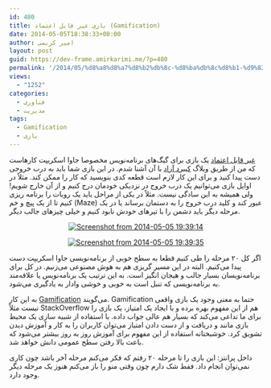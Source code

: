 ```yaml
---
id: 480
title: بازی غیر قابل اعتماد (Gamification)
date: 2014-05-05T18:38:33+00:00
author: امیر کریمی
layout: post
guid: https://dev-frame.amirkarimi.me/?p=480
permalink: '/2014/05/%d8%a8%d8%a7%d8%b2%db%8c-%d8%ba%db%8c%d8%b1-%d9%82%d8%a7%d8%a8%d9%84-%d8%a7%d8%b9%d8%aa%d9%85%d8%a7%d8%af-gamification/'
views:
  - "1252"
categories:
  - فناوری
  - مدیریت
tags:
  - Gamification
  - بازی
---
```

<a href="http://alexnisnevich.github.io/untrusted" target="_blank">غیر قابل اعتماد</a> یک بازی برای گیگ‌های برنامه‌نویس مخصوصا جاوا اسکریپت‌ کارهاست که من از طریق وبلاگ <a href="http://jadi.net" target="_blank">کیبرد آزاد</a> با آن آشنا شدم. در این بازی شما باید به درب خروجی دست پیدا کنید و برای این کار لازم است قطعه کدی بنویسید که کار را ممکن کند. مثلاً در اوایل بازی می‌توانیم یک درب خروج در نزدیکی خودمان درج کنیم و از آن خارج شویم! ولی همیشه به این سادگی نیست. مثلاً در یکی از مراحل باید یک روبات را برنامه ریزی کنیم تا از یک پیچ و خم (Maze) عبور کند و کلید درب خروج را به دستمان برساند یا در یک مرحله دیگر باید دشمن را با تیرهای خودش نابود کنیم و خیلی چیزهای جالب دیگر.

<p style="text-align: center;">
  <a href="/wp-content/uploads/2014/05/Screenshot-from-2014-05-05-193914.png"><img class="size-full wp-image-483 aligncenter" alt="Screenshot from 2014-05-05 19:39:14" src="/wp-content/uploads/2014/05/Screenshot-from-2014-05-05-193914.png" width="609" height="524" srcset="/wp-content/uploads/2014/05/Screenshot-from-2014-05-05-193914.png 609w, /wp-content/uploads/2014/05/Screenshot-from-2014-05-05-193914-300x258.png 300w" sizes="(max-width: 609px) 100vw, 609px" /></a>
</p>

<p style="text-align: center;">
  <a href="/wp-content/uploads/2014/05/Screenshot-from-2014-05-05-193935.png"><img class="size-full wp-image-484 aligncenter" alt="Screenshot from 2014-05-05 19:39:35" src="/wp-content/uploads/2014/05/Screenshot-from-2014-05-05-193935.png" width="600" height="504" srcset="/wp-content/uploads/2014/05/Screenshot-from-2014-05-05-193935.png 600w, /wp-content/uploads/2014/05/Screenshot-from-2014-05-05-193935-300x252.png 300w" sizes="(max-width: 600px) 100vw, 600px" /></a>
</p>

اگر کل ۲۰ مرحله را طی کنیم قطعا به سطح خوبی از برنامه‌نویسی جاوا اسکریپت دست پیدا می‌کنیم. البته در این مسیر گریزی هم به هوش مصنوعی می‌زنیم. در کل برای برنامه‌نویسان بسیار جالب و هیجان انگیز است. به این ترتیب یک برنامه‌نویس یا علاقه‌مند به برنامه‌نویسی که تنبل است به خوبی و خوشی وادار به یادگیری می‌شود.

به این کار <a href="http://en.wikipedia.org/wiki/Gamification" target="_blank">Gamification</a> می‌گویند. Gamification حتما به معنی وجود یک بازی واقعی نیست مثلاً StackOverflow هم از این مفهوم بهره برده و با ایجاد یک امتیاز، یک بازی را برای ما تداعی می‌کند که بسیار هم عالی جواب داده. با استفاده از شبیه سازی یک محیط بازی مانند و دریافت و از دست دادن امتیاز می‌توان کاربران را به کار و آموزش دیدن تشویق کرد. خوشبختانه استفاده از این مفهوم برای آموزش روز به روز بیشتر می‌شود که باعث بالا رفتن سطح عمومی دانش خواهد شد.

داخل پرانتز: این بازی را تا مرحله ۲۰ رفتم که فکر می‌کنم مرحله آخر باشد چون کاری نمی‌توان انجام داد. فقط شک دارم چون وقتی منو را باز می‌کنم هنوز یک مرحله دیگر وجود دارد.